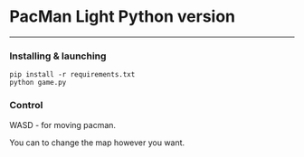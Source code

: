 # PacMan Light Python version
---

### Installing & launching
```shell
pip install -r requirements.txt
python game.py
```

### Control
WASD - for moving pacman.

You can to change the map however you want.
